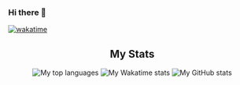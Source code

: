 ### Hi there 👋

[![wakatime](https://wakatime.com/badge/user/87a56c56-0839-439d-aa17-d8423f20003f.svg)](https://wakatime.com/@87a56c56-0839-439d-aa17-d8423f20003f)

<div align="center">
    <h2>My Stats</h2>
    <p>
        <img src="https://github-readme-stats.vercel.app/api/top-langs?username=makreeltje&theme=Gradient&count_private=true&layout=compact" alt="My top languages"/>
        <img src="https://github-readme-stats.vercel.app/api/wakatime?username=makreeltje" alt="My Wakatime stats">
        <img src="https://github-readme-stats.vercel.app/api?username=makreeltje&theme=Gradient&show_icons=true&count_private=true" alt="My GitHub stats"/>
    </p>
</div>

<!--
**makreeltje/makreeltje** is a ✨ _special_ ✨ repository because its `README.md` (this file) appears on your GitHub profile.

Here are some ideas to get you started:

- 🔭 I’m currently working on ...
- 🌱 I’m currently learning ...
- 👯 I’m looking to collaborate on ...
- 🤔 I’m looking for help with ...
- 💬 Ask me about ...
- 📫 How to reach me: ...
- 😄 Pronouns: ...
- ⚡ Fun fact: ...
-->
